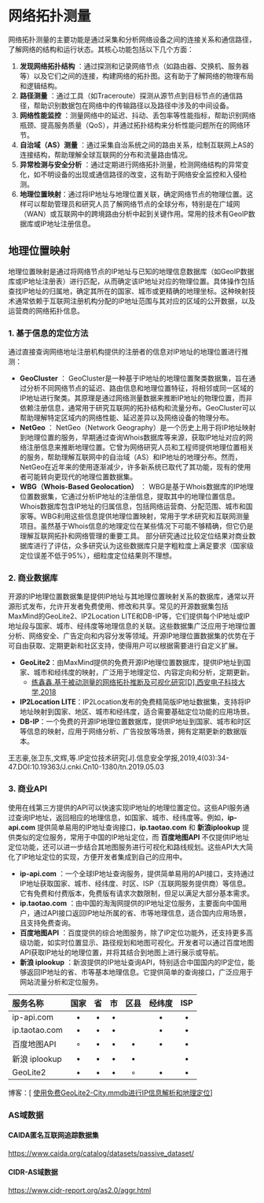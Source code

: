 # 网络拓扑测量

网络拓扑测量的主要功能是通过采集和分析网络设备之间的连接关系和通信路径，了解网络的结构和运行状态。其核心功能包括以下几个方面：

1. **发现网络拓扑结构** ：通过探测和记录网络节点（如路由器、交换机、服务器等）以及它们之间的连接，构建网络的拓扑图。这有助于了解网络的物理布局和逻辑结构。
2. **路径测量** ：通过工具（如Traceroute）探测从源节点到目标节点的通信路径，帮助识别数据包在网络中的传输路径以及路径中涉及的中间设备。
3. **网络性能监控** ：测量网络中的延迟、抖动、丢包率等性能指标，帮助识别网络瓶颈、提高服务质量（QoS），并通过拓扑结构来分析性能问题所在的网络环节。
4. **自治域（AS）测量** ：通过采集自治系统之间的路由关系，绘制互联网上AS的连接结构，帮助理解全球互联网的分布和流量路由情况。
5. **异常检测与安全分析** ：通过定期进行网络拓扑测量，检测网络结构的异常变化，如不明设备的出现或通信路径的改变，这有助于网络安全监控和入侵检测。
6. **地理位置映射**：通过将IP地址与地理位置关联，确定网络节点的物理位置。这样可以帮助管理员和研究人员了解网络节点的全球分布，特别是在广域网（WAN）或互联网中的跨境路由分析中起到关键作用。常用的技术有GeoIP数据库或IP地址注册信息。

## 地理位置映射

地理位置映射是通过将网络节点的IP地址与已知的地理信息数据库（如GeoIP数据库或IP地址注册表）进行匹配，从而确定该IP地址对应的物理位置。具体操作包括查找IP地址的归属地，确定其所在的国家、城市或更精确的地理坐标。这种映射技术通常依赖于互联网注册机构分配的IP地址范围与其对应的区域的公开数据，以及运营商的网络拓扑信息。

### 1. 基于信息的定位方法

通过直接查询网络地址注册机构提供的注册者的信息对IP地址的地理位置进行推测：

* **GeoCluster** ：
  GeoCluster是一种基于IP地址的地理位置聚类数据集，旨在通过分析不同网络节点的延迟、路由信息和地理位置特征，将相邻或同一区域的IP地址进行聚类。其原理是通过网络测量数据来推断IP地址的物理位置，而非依赖注册信息，通常用于研究互联网的拓扑结构和流量分布。GeoCluster可以帮助理解特定区域内的网络性能、延迟差异以及网络设备的物理分布。
* **NetGeo** ：
  NetGeo（Network Geography）是一个历史上用于将IP地址映射到地理位置的服务，早期通过查询Whois数据库等来源，获取IP地址对应的网络注册信息来推断地理位置。它曾为网络研究人员和工程师提供地理位置相关的服务，帮助理解互联网中的自治域（AS）和IP地址的地理分布。然而，NetGeo在近年来的使用逐渐减少，许多新系统已取代了其功能，现有的使用者可能转向更现代的地理位置数据集。
* **WBG（Whois-Based Geolocation）** ：
  WBG是基于Whois数据库的IP地理位置数据集，它通过分析IP地址的注册信息，提取其中的地理位置信息。Whois数据库包含IP地址的归属信息，包括网络运营商、分配范围、城市和国家等。WBG利用这些信息提供地理位置映射，常用于学术研究和互联网测量项目。虽然基于Whois信息的地理定位在某些情况下可能不够精确，但它仍是理解互联网拓扑和网络管理的重要工具。
  部分研究通过比较定位结果对商业数据库进行了评估，众多研究认为这些数据库只是字粗粒度上满足要求（国家级定位误差不低于95%），细粒度定位结果则不理想。

### 2. 商业数据库

开源的IP地理位置数据集是提供IP地址与其地理位置映射关系的数据库，通常以开源形式发布，允许开发者免费使用、修改和共享。常见的开源数据集包括MaxMind的GeoLite2、IP2Location LITE和DB-IP等，它们提供每个IP地址或IP地址段与国家、城市、经纬度等地理信息的关联。这些数据集广泛应用于地理位置分析、网络安全、广告定向和内容分发等领域。开源IP地理位置数据集的优势在于可自由获取、定期更新和社区支持，使得用户可以根据需要进行自定义扩展。

* **GeoLite2**：由MaxMind提供的免费开源IP地理位置数据库，提供IP地址到国家、城市和经纬度的映射，广泛用于地理定位、内容定向和分析，定期更新。
  * [练鑫鑫.基于被动测量的网络拓扑推断及可视化研究[D].西安电子科技大学,2018](基于被动测量的网络拓扑推断及可视化研究_练鑫鑫.pdf)
* **IP2Location LITE**：IP2Location发布的免费精简版IP地址数据集，支持将IP地址映射到国家、地区、城市和经纬度，适合需要基础定位功能的应用场景。
* **DB-IP**：一个免费的开源IP地理位置数据库，提供IP地址到国家、城市和时区等信息的映射，应用于网络分析、广告投放等场景，拥有定期更新的数据版本。

王志豪,张卫东,文辉,等.IP定位技术研究[J].信息安全学报,2019,4(03):34-47.DOI:10.19363/J.cnki.Cn10-1380/tn.2019.05.03

### 3. 商业API

使用在线第三方提供的API可以快速实现IP地址的地理位置定位。这些API服务通过查询IP地址，返回相应的地理信息，如国家、城市、经纬度等。例如，**ip-api.com** 提供简单易用的IP地址查询接口，**ip.taotao.com** 和 **新浪iplookup** 提供类似的定位服务，常用于中国的IP地址定位，而 **百度地图API** 不仅提供IP地址定位功能，还可以进一步结合其地图服务进行可视化和路线规划。这些API大大简化了IP地址定位的实现，方便开发者集成到自己的应用中。

* **ip-api.com** ：一个全球IP地址查询服务，提供简单易用的API接口，支持通过IP地址获取国家、城市、经纬度、时区、ISP（互联网服务提供商）等信息。它有免费和付费版本，免费版有请求次数限制，但足以满足大部分基本需求。
* **ip.taotao.com** ：由中国的淘淘网提供的IP地址定位服务，主要面向中国用户，通过API接口返回IP地址所属的省、市等地理信息，适合国内应用场景，且支持免费查询。
* **百度地图API** ：百度提供的综合地图服务，除了IP定位功能外，还支持更多高级功能，如实时位置显示、路径规划和地图可视化。开发者可以通过百度地图API获取IP地址的地理位置，并将其结合到地图上进行展示或导航。
* **新浪 iplookup** ：新浪提供的IP地址查询API，特别适合中国国内的IP定位，能够返回IP地址的省、市等基本地理信息。它提供简单的查询接口，广泛应用于网站流量分析和定位服务。

| 服务名称        | 国家   |  省  |   市  |   区县  | 经纬度 | ISP |
| :--------  | :-----:  | :----: | :----: | :----: | :----: | :----: |
| ip-api.com | • | • | • |   | • | • |
| ip.taotao.com | • | • | • |   | • | • |
| 百度地图API | ◦ | • | • | • | • | • |
| 新浪 iplookup | • | • | • | • |   | • |
| GeoLite2 | • | • | • | ◦  | • | • |

博客：[ [使用免费GeoLite2-City.mmdb进行IP信息解析和地理定位](https://www.cnblogs.com/zccoming/p/13338493.html)]

### AS域数据

#### CAIDA匿名互联网追踪数据集
https://www.caida.org/catalog/datasets/passive_dataset/


#### CIDR-AS域数据
https://www.cidr-report.org/as2.0/aggr.html
